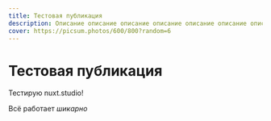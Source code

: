 ```yaml
---
title: Тестовая публикация
description: Описание описание описание описание описание описание описание
cover: https://picsum.photos/600/800?random=6
---
```


# Тестовая публикация

Тестирую nuxt.studio!

Всё работает *шикарно*
